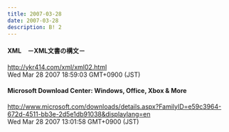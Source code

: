 ```yaml
---
title: 2007-03-28
date: 2007-03-28
description: B! 2
---
```


#### XML　－XML文書の構文－
http://ykr414.com/xml/xml02.html<br>
Wed Mar 28 2007 18:59:03 GMT+0900 (JST)<br>


#### Microsoft Download Center: Windows, Office, Xbox & More
http://www.microsoft.com/downloads/details.aspx?FamilyID=e59c3964-672d-4511-bb3e-2d5e1db91038&displaylang=en<br>
Wed Mar 28 2007 13:01:58 GMT+0900 (JST)<br>


